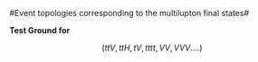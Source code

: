 #Event topologies corresponding to the multilupton final states#


**Test Ground for** 
```math 
 ( ttV, ttH, tV, tttt, VV, VVV....)
```
